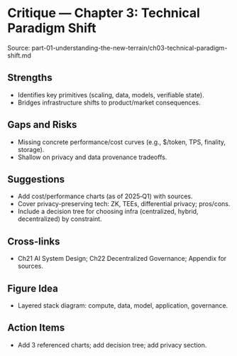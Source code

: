 # Critique — Chapter 3: Technical Paradigm Shift

Source: part-01-understanding-the-new-terrain/ch03-technical-paradigm-shift.md

## Strengths
- Identifies key primitives (scaling, data, models, verifiable state).
- Bridges infrastructure shifts to product/market consequences.

## Gaps and Risks
- Missing concrete performance/cost curves (e.g., $/token, TPS, finality, storage).
- Shallow on privacy and data provenance tradeoffs.

## Suggestions
- Add cost/performance charts (as of 2025‑Q1) with sources.
- Cover privacy-preserving tech: ZK, TEEs, differential privacy; pros/cons.
- Include a decision tree for choosing infra (centralized, hybrid, decentralized) by constraint.

## Cross-links
- Ch21 AI System Design; Ch22 Decentralized Governance; Appendix for sources.

## Figure Idea
- Layered stack diagram: compute, data, model, application, governance.

## Action Items
- Add 3 referenced charts; add decision tree; add privacy section.

